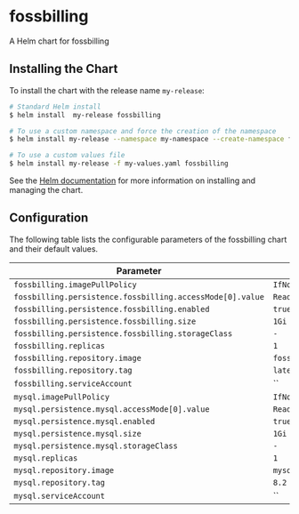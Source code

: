 # fossbilling

A Helm chart for fossbilling

## Installing the Chart

To install the chart with the release name `my-release`:

```bash
# Standard Helm install
$ helm install  my-release fossbilling

# To use a custom namespace and force the creation of the namespace
$ helm install my-release --namespace my-namespace --create-namespace fossbilling

# To use a custom values file
$ helm install my-release -f my-values.yaml fossbilling
```

See the [Helm documentation](https://helm.sh/docs/intro/using_helm/) for more information on installing and managing the chart.

## Configuration

The following table lists the configurable parameters of the fossbilling chart and their default values.

| Parameter                                                 | Default                   |
| --------------------------------------------------------- | ------------------------- |
| `fossbilling.imagePullPolicy`                             | `IfNotPresent`            |
| `fossbilling.persistence.fossbilling.accessMode[0].value` | `ReadWriteOnce`           |
| `fossbilling.persistence.fossbilling.enabled`             | `true`                    |
| `fossbilling.persistence.fossbilling.size`                | `1Gi`                     |
| `fossbilling.persistence.fossbilling.storageClass`        | `-`                       |
| `fossbilling.replicas`                                    | `1`                       |
| `fossbilling.repository.image`                            | `fossbilling/fossbilling` |
| `fossbilling.repository.tag`                              | `latest`                  |
| `fossbilling.serviceAccount`                              | ``                        |
| `mysql.imagePullPolicy`                                   | `IfNotPresent`            |
| `mysql.persistence.mysql.accessMode[0].value`             | `ReadWriteOnce`           |
| `mysql.persistence.mysql.enabled`                         | `true`                    |
| `mysql.persistence.mysql.size`                            | `1Gi`                     |
| `mysql.persistence.mysql.storageClass`                    | `-`                       |
| `mysql.replicas`                                          | `1`                       |
| `mysql.repository.image`                                  | `mysql`                   |
| `mysql.repository.tag`                                    | `8.2`                     |
| `mysql.serviceAccount`                                    | ``                        |


